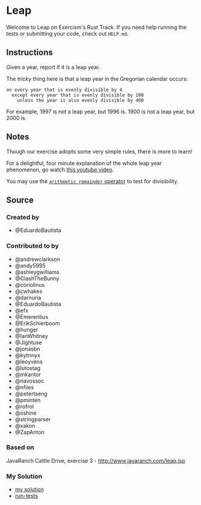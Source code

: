 # Leap

Welcome to Leap on Exercism's Rust Track.
If you need help running the tests or submitting your code, check out `HELP.md`.

## Instructions

Given a year, report if it is a leap year.

The tricky thing here is that a leap year in the Gregorian calendar occurs:

```text
on every year that is evenly divisible by 4
  except every year that is evenly divisible by 100
    unless the year is also evenly divisible by 400
```

For example, 1997 is not a leap year, but 1996 is.  1900 is not a leap
year, but 2000 is.

## Notes

Though our exercise adopts some very simple rules, there is more to
learn!

For a delightful, four minute explanation of the whole leap year
phenomenon, go watch [this youtube video][video].

[video]: http://www.youtube.com/watch?v=xX96xng7sAE

You may use the [`arithmetic remainder` operator](https://doc.rust-lang.org/book/appendix-02-operators.html) to test for divisibility.

## Source

### Created by

- @EduardoBautista

### Contributed to by

- @andrewclarkson
- @andy5995
- @ashleygwilliams
- @ClashTheBunny
- @coriolinus
- @cwhakes
- @darnuria
- @EduardoBautista
- @efx
- @Emerentius
- @ErikSchierboom
- @hunger
- @IanWhitney
- @JIghtuse
- @jonasbn
- @kytrinyx
- @leoyvens
- @lutostag
- @mkantor
- @navossoc
- @nfiles
- @petertseng
- @pminten
- @rofrol
- @sshine
- @stringparser
- @xakon
- @ZapAnton

### Based on

JavaRanch Cattle Drive, exercise 3 - http://www.javaranch.com/leap.jsp

### My Solution

- [my solution](./src/lib.rs)
- [run-tests](./run-tests-rust.txt)
